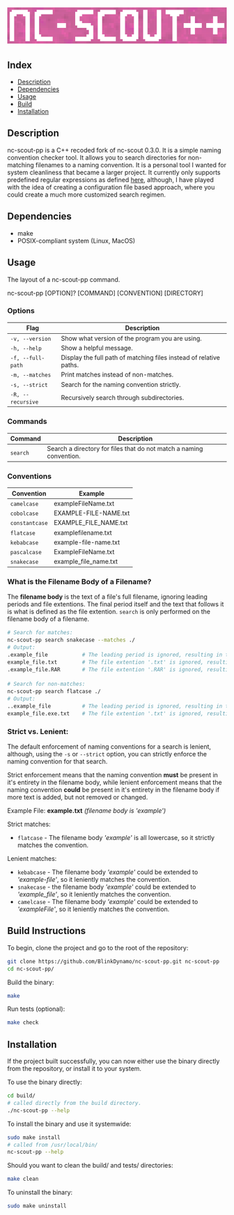 # ![nc-scout-pp](img/nc-scout-pp.png)

## Index
* [Description](#description)
* [Dependencies](#dependencies)
* [Usage](#usage)
* [Build](#build-instructions)
* [Installation](#installation)

## Description
nc-scout-pp is a C++ recoded fork of nc-scout 0.3.0. It is a simple naming convention checker tool. It allows you to search directories for non-matching filenames to a naming convention. It is a personal tool I wanted for system cleanliness that became a larger project. It currently only supports predefined regular expressions as defined [here](src/naming.cpp), although, I have played with the idea of creating a configuration file based approach, where you could create a much more customized search regimen.

## Dependencies
* make
* POSIX-compliant system (Linux, MacOS)

## Usage
The layout of a nc-scout-pp command.

nc-scout-pp [OPTION]? [COMMAND] [CONVENTION] [DIRECTORY]

### Options
| Flag              | Description                                                              |
|-------------------|--------------------------------------------------------------------------|
| `-v, --version`   | Show what version of the program you are using.                          |
| `-h, --help`      | Show a helpful message.                                                  |
| `-f, --full-path` | Display the full path of matching files instead of relative paths.       |
| `-m, --matches`   | Print matches instead of non-matches.                                    |
| `-s, --strict`    | Search for the naming convention strictly.                               |
| `-R, --recursive` | Recursively search through subdirectories.                               |

### Commands
|Command   | Description                                                                       |
|----------|-----------------------------------------------------------------------------------| 
| `search` | Search a directory for files that do not match a naming convention.               |


### Conventions
| Convention        | Example                                                                  |
|-------------------|--------------------------------------------------------------------------|
| `camelcase`       | exampleFileName.txt                                                      |
| `cobolcase`       | EXAMPLE-FILE-NAME.txt                                                    |
| `constantcase`    | EXAMPLE_FILE_NAME.txt                                                    |
| `flatcase`        | examplefilename.txt                                                      |
| `kebabcase`       | example-file-name.txt                                                    |
| `pascalcase`      | ExampleFileName.txt                                                      |
| `snakecase`       | example_file_name.txt                                                    |

### What is the Filename Body of a Filename?
The **filename body** is the text of a file's full filename, ignoring leading periods and file extentions. The final period itself and the text that follows it is what is defined as the file extention. `search` is only performed on the filename body of a filename.

```bash
# Search for matches:
nc-scout-pp search snakecase --matches ./
# Output:
.example_file           # The leading period is ignored, resulting in the filename body 'example_file', which is snakecase.
example_file.txt        # The file extention '.txt' is ignored, resulting in the filename body 'example_file', which is snakecase.
.example_file.RAR       # The file extention '.RAR' is ignored, resulting in the filename body 'example_file', which is snakecase.

# Search for non-matches: 
nc-scout-pp search flatcase ./
# Output:
..example_file          # The leading period is ignored, resulting in the filename body '.example', which is not snakecase.
example_file.exe.txt    # The file extention '.txt' is ignored, resulting in the filename body 'example_file.exe', which is not snakecase.

```

### Strict vs. Lenient:
The default enforcement of naming conventions for a search is lenient, although, using
the `-s` or `--strict` option, you can strictly enforce the naming convention for that search.

Strict enforcement means that the naming convention **must** be present in it's entirety in the filename body, while lenient enforcement means that the naming convention **could** be present in it's entirety in the filename body if more text is added, but not removed or changed.

Example File: **example.txt** <em>(filename body is 'example')</em>

Strict matches:
* `flatcase` - The filename body <em>'example'</em> is all lowercase, so it strictly matches the convention.

Lenient matches:
* `kebabcase` - The filename body <em>'example'</em> could be extended to <em>'example-file'</em>, so it leniently matches the convention.
* `snakecase` - the filename body <em>'example'</em> could be extended to <em>'example_file'</em>, so it leniently matches the convention.
* `camelcase` - The filename body <em>'example'</em> could be extended to <em>'exampleFile'</em>, so it leniently matches the convention.

## Build Instructions
To begin, clone the project and go to the root of the repository:
```bash
git clone https://github.com/BlinkDynamo/nc-scout-pp.git nc-scout-pp
cd nc-scout-pp/
```

Build the binary:
```bash
make
``` 

Run tests (optional):
```bash
make check
```

## Installation
If the project built successfully, you can now either use the binary directly from the repository, or install it to your system.

To use the binary directly:
```bash
cd build/
# called directly from the build directory.
./nc-scout-pp --help
```

To install the binary and use it systemwide:
```bash
sudo make install
# called from /usr/local/bin/
nc-scout-pp --help
```

Should you want to clean the build/ and tests/ directories:
```bash
make clean
```

To uninstall the binary:
```bash
sudo make uninstall
```
